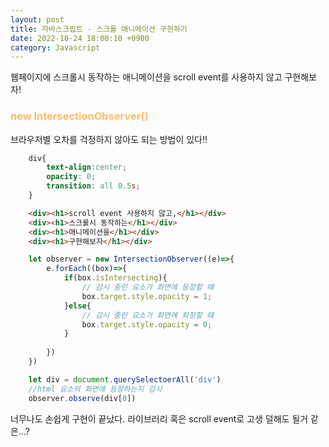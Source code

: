 ```yaml
---
layout: post
title: 자바스크립트 - 스크롤 애니메이션 구현하기
date: 2022-10-24 18:00:10 +0900
category: Javascript
---
```


웹페이지에 스크롤시 동작하는 애니메이션을 scroll event를 사용하지 않고 구현해보자!   

### <span style="color:#febc68;font-weight:bold">new IntersectionObserver()</span>   
브라우저별 오차를 걱정하지 않아도 되는 방법이 있다!!  

```css
	div{
		text-align:center;
		opacity: 0;
		transition: all 0.5s;
	}
```

```html
	<div><h1>scroll event 사용하지 않고,</h1></div>
	<div><h1>스크롤시 동작하는</h1></div>
	<div><h1>애니메이션을</h1></div>
	<div><h1>구현해보자</h1></div>
```  

```javascript
	let observer = new IntersectionObserver((e)=>{
		e.forEach((box)=>{
			if(box.isIntersecting){
				// 감시 중인 요소가 화면에 등장할 때
				box.target.style.opacity = 1;
			}else{
				// 감시 중인 요소가 화면에 퇴장할 때
				box.target.style.opacity = 0;
			}
			
		})
	})  

	let div = document.querySelectoerAll('div')
	//html 요소의 화면에 등장하는지 감시
	observer.observe(div[0])
```  

너무나도 손쉽게 구현이 끝났다. 라이브러리 혹은 scroll event로 고생 덜해도 될거 같은...?